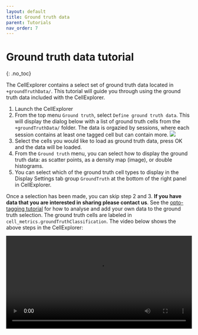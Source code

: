 ```yaml
---
layout: default
title: Ground truth data
parent: Tutorials
nav_order: 7
---
```

# Ground truth data tutorial
{: .no_toc}

The CellExplorer contains a select set of ground truth data located in `+groundTruthData/`. This tutorial will guide you through using the ground truth data included with the CellExplorer.

1. Launch the CellExplorer
2. From the top menu `Ground truth`, select `Define ground truth data`. This will display the dialog below with a list of ground truth cells from the `+groundTruthData/` folder. The data is orgazied by sessions, where each session contains at least one tagged cell but can contain more.
![](https://buzsakilab.com/wp/wp-content/uploads/2020/03/GroundTruthCellsDialog.png)
3. Select the cells you would like to load as ground truth data, press OK and the data will be loaded.
4. From the `Ground truth` menu, you can select how to display the ground truth data: as scatter points, as a density map (image), or double histograms.
5. You can select which of the ground truth cell types to display in the Display Settings tab group `GroundTruth` at the bottom of the right panel in CellExplorer.

Once a selection has been made, you can skip step 2 and 3. __If you have data that you are interested in sharing please contact us__. See the [opto-tagging tutorial](/CellExplorer/tutorials/optotagging-tutorial/) for how to analyse and add your own data to the ground truth selection. The ground truth cells are labeled in `cell_metrics.groundTruthClassification`.  The video below shows the above steps in the CellExplorer:

<video width="100%" height="auto" controls="controls">
  <source src="https://buzsakilab.com/wp/wp-content/uploads/2020/01/GroundTruthTutorial.mp4" type="video/mp4">
</video>
